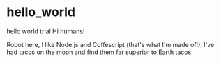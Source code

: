 # hello_world
hello world trial
Hi humans!

Robot here, I like Node.js and Coffescript (that's what I'm made of!),
I've had tacos on the moon and find them far superior to Earth tacos.
